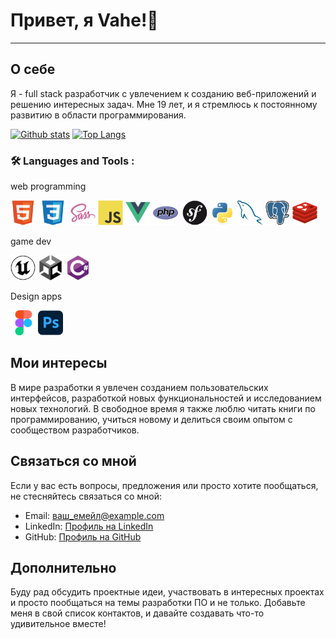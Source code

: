 
# Привет, я Vahe!👋

---

## О себе
Я - full stack разработчик с увлечением к созданию веб-приложений и решению интересных задач. Мне 19 лет, и я стремлюсь к постоянному развитию в области программирования.

  <a href="#">![Github stats](https://github-readme-stats.vercel.app/api?username=w33bvGL&theme=blueberry&count_private=true&hide_border=true&line_height=20)</a>
  <a href="#">![Top Langs](https://github-readme-stats.vercel.app/api/top-langs/?username=w33bvGL&layout=compact&theme=blueberry&count_private=true&hide_border=true)</a>

### :hammer_and_wrench: Languages and Tools :
<div id="badges">
<div>
  <p>web programming</p>
  <img src="https://github.com/devicons/devicon/blob/master/icons/html5/html5-original.svg" title="HTML5" alt="HTML" width="40" height="40"/>&nbsp;
  <img src="https://github.com/devicons/devicon/blob/master/icons/css3/css3-original.svg"  title="CSS3" alt="CSS" width="40" height="40"/>&nbsp;
  <img src="https://github.com/devicons/devicon/blob/master/icons/sass/sass-original.svg" title="sass" **alt="sass" width="40" height="40"/>
  <img src="https://github.com/devicons/devicon/blob/master/icons/javascript/javascript-original.svg" title="js" **alt="js" width="40" height="40"/>
  <img src="https://github.com/devicons/devicon/blob/master/icons/vuejs/vuejs-original.svg" title="vue" **alt="vue" width="40" height="40"/>
    <img src="https://github.com/devicons/devicon/blob/master/icons/php/php-original.svg" title="php" alt="php" width="40" height="40"/>&nbsp;
    <img src="https://github.com/devicons/devicon/blob/master/icons/symfony/symfony-original.svg" title="symfony" **alt="symfony" width="40" height="40"/>
     <img src="https://github.com/devicons/devicon/blob/master/icons/python/python-original.svg" title="python" **alt="python" width="40" height="40"/>
    <img src="https://github.com/devicons/devicon/blob/master/icons/mysql/mysql-original.svg" title="mysql" **alt="mysql" width="40" height="40"/>
    <img src="https://github.com/devicons/devicon/blob/master/icons/postgresql/postgresql-original.svg" title="postgresql" **alt="postgresql" width="40" height="40"/>
   <img src="https://github.com/devicons/devicon/blob/master/icons/redis/redis-original.svg" title="postgresql" **alt="postgresql" width="40" height="40"/>
<p>game dev</p>
   <img src="https://github.com/devicons/devicon/blob/master/icons/unrealengine/unrealengine-original.svg" title="unrealengine" **alt="unrealengine" width="40" height="40"/>
  <img src="https://github.com/devicons/devicon/blob/master/icons/unity/unity-original.svg" title="unity" **alt="unity" width="40" height="40"/>
  <img src="https://github.com/devicons/devicon/blob/master/icons/csharp/csharp-original.svg" title="unity" **alt="unity" width="40" height="40"/>
  <p>Design apps</p>
    <img src="https://github.com/devicons/devicon/blob/master/icons/figma/figma-original.svg" title="figma" **alt="figma" width="40" height="40"/>
  <img src="https://github.com/devicons/devicon/blob/master/icons/photoshop/photoshop-original.svg" title="figma" **alt="figma" width="40" height="40"/>
</div>
</div>

## Мои интересы
В мире разработки я увлечен созданием пользовательских интерфейсов, разработкой новых функциональностей и исследованием новых технологий. В свободное время я также люблю читать книги по программированию, учиться новому и делиться своим опытом с сообществом разработчиков.

## Связаться со мной
Если у вас есть вопросы, предложения или просто хотите пообщаться, не стесняйтесь связаться со мной:
- Email: ваш_емейл@example.com
- LinkedIn: [Профиль на LinkedIn](ссылка_на_ваш_профиль)
- GitHub: [Профиль на GitHub](ссылка_на_ваш_профиль)

## Дополнительно
Буду рад обсудить проектные идеи, участвовать в интересных проектах и просто пообщаться на темы разработки ПО и не только. Добавьте меня в свой список контактов, и давайте создавать что-то удивительное вместе!
